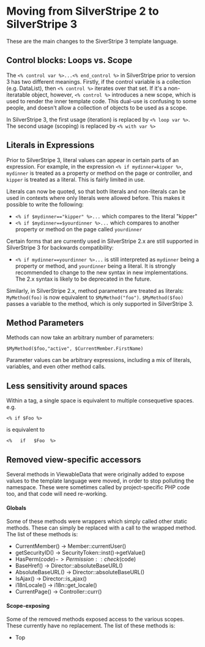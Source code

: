 # Moving from SilverStripe 2 to SilverStripe 3

These are the main changes to the SiverStripe 3 template language.

## Control blocks: Loops vs. Scope

The `<% control var %>...<% end_control %>` in SilverStripe prior to version 3 has two different meanings. Firstly, if the control variable is a collection (e.g. DataList), then `<% control %>` iterates over that set. If it's a non-iteratable object, however, `<% control %>` introduces a new scope, which is used to render the inner template code. This dual-use is confusing to some people, and doesn't allow a collection of objects to be used as a scope.

In SilverStripe 3, the first usage (iteration) is replaced by `<% loop var %>`. The second usage (scoping) is replaced by `<% with var %>`

## Literals in Expressions

Prior to SilverStripe 3, literal values can appear in certain parts of an expression. For example, in the expression `<% if mydinner=kipper %>`, `mydinner` is treated as a property or method on the page or controller, and `kipper` is treated as a literal. This is fairly limited in use.

Literals can now be quoted, so that both literals and non-literals can be used in contexts where only literals were allowed before. This makes it possible to write the following:

 * `<% if $mydinner=="kipper" %>...` which compares to the literal "kipper"
 * `<% if $mydinner==$yourdinner %>...` which compares to another property or method on the page called `yourdinner`

Certain forms that are currently used in SilverStripe 2.x are still supported in SilverStripe 3 for backwards compatibility:

 * `<% if mydinner==yourdinner %>...` is still interpreted as `mydinner` being a property or method, and `yourdinner` being a literal. It is strongly recommended to change to the new syntax in new implementations. The 2.x syntax is likely to be deprecated in the future.

Similarly, in SilverStripe 2.x, method parameters are treated as literals: `MyMethod(foo)` is now equivalent to `$MyMethod("foo")`. `$MyMethod($foo)` passes a variable to the method, which is only supported in SilverStripe 3.

## Method Parameters

Methods can now take an arbitrary number of parameters:

    $MyMethod($foo,"active", $CurrentMember.FirstName)

Parameter values can be arbitrary expressions, including a mix of literals, variables, and even other method calls.

## Less sensitivity around spaces

Within a tag, a single space is equivalent to multiple consequetive spaces. e.g.

    <% if $Foo %>

is equivalent to

    <%   if   $Foo  %>


## Removed view-specific accessors

Several methods in ViewableData that were originally added to expose values to the template language were moved,
in order to stop polluting the namespace. These were sometimes called by project-specific PHP code too, and that code
will need re-working.

#### Globals

Some of these methods were wrappers which simply called other static methods. These can simply be replaced with a call
to the wrapped method. The list of these methods is:

 - CurrentMember() -> Member::currentUser()
 - getSecurityID() -> SecurityToken::inst()->getValue()
 - HasPerm($code) -> Permission::check($code)
 - BaseHref() -> Director::absoluteBaseURL()
 - AbsoluteBaseURL() -> Director::absoluteBaseURL()
 - IsAjax() -> Director::is_ajax()
 - i18nLocale() -> i18n::get_locale()
 - CurrentPage() -> Controller::curr()

#### Scope-exposing

Some of the removed methods exposed access to the various scopes. These currently have no replacement. The list of
these methods is:

 - Top
